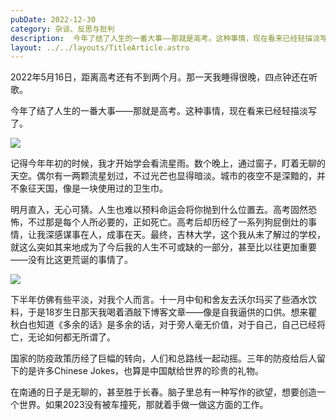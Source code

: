 ```yaml
---
pubDate: 2022-12-30
category: 杂谈、反思与批判
description:  今年了结了人生的一番大事——那就是高考。这种事情，现在看来已经轻描淡写了。
layout: ../../layouts/TitleArticle.astro
---
```


2022年5月16日，距离高考还有不到两个月。那一天我睡得很晚，四点钟还在听歌。

今年了结了人生的一番大事——那就是高考。这种事情，现在看来已经轻描淡写了。

![](https://static.yizhou.ac.cn/这出戏结束了.jpg)

记得今年年初的时候，我才开始学会看流星雨。数个晚上，通过窗子，盯着无聊的天空。偶尔有一两颗流星划过，不过光芒也显得暗淡。城市的夜空不是深黯的，并不象征天国，像是一块使用过的卫生巾。

明月直入，无心可猜。人生也难以预料命运会将你抛到什么位置去。高考固然恐怖，不过那是每个人所必要的，正如死亡。高考后却历经了一系列狗屁倒灶的事情，让我深感谋事在人，成事在天。最终，吉林大学，这个我从未了解过的学校，就这么突如其来地成为了今后我的人生不可或缺的一部分，甚至比以往更加重要——没有比这更荒诞的事情了。

![](https://static.yizhou.ac.cn/何时可掇.jpg)

下半年仿佛有些平淡，对我个人而言。十一月中旬和舍友去沃尔玛买了些酒水饮料，于是18岁生日那天我喝着酒敲下博客文章——像是自我逼供的口供。想来瞿秋白也知道《多余的话》是多余的话，对于旁人毫无价值，对于自己，自己已经将亡，无论如何都无所谓了。

国家的防疫政策历经了巨幅的转向，人们和总路线一起动摇。三年的防疫给后人留下的是许多Chinese Jokes，也算是中国献给世界的珍贵的礼物。

在南通的日子是无聊的，甚至胜于长春。脑子里总有一种写作的欲望，想要创造一个世界。如果2023没有被车撞死，那就着手做一做这方面的工作。
